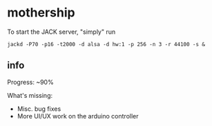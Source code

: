 mothership
===========

To start the JACK server, "simply" run

    jackd -P70 -p16 -t2000 -d alsa -d hw:1 -p 256 -n 3 -r 44100 -s &

info
----

Progress: ~90%

What's missing:
- Misc. bug fixes
- More UI/UX work on the arduino controller
